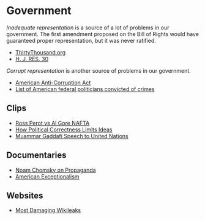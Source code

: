Government
==========

*Inadequate representation* is a source of a lot of problems in our government. The first amendment proposed on the Bill of Rights would have guaranteed proper representation, but it was never ratified.

-   [ThirtyThousand.org](http://www.thirty-thousand.org/)
-   [H. J. RES. 30](http://www.americasfreedomfighters.com/2017/02/11/california-officially-lose/)

*Corrupt representation* is another source of problems in our government.

-   [American Anti-Corruption Act](http://anticorruptionact.org/)
-   [List of American federal politicians convicted of crimes](http://en.wikipedia.org/wiki/List_of_American_federal_politicans_convicted_of_crimes)

Clips
-----

-   [Ross Perot vs Al Gore NAFTA](https://www.youtube.com/watch?v=5XEziSYRqhU)
-   [How Political Correctness Limits Ideas](https://www.youtube.com/watch?v=G5-oG0L6ZnU)
-   [Muammar Gaddafi Speech to United Nations](https://www.youtube.com/watch?v=BKMyY2V0J0Y)

Documentaries
-------------

-   [Noam Chomsky on Propaganda](http://www.youtube.com/watch?v=GjENnyQupow)
-   [American Exceptionalism](http://www.youtube.com/watch?v=h91JphAYt4M)

Websites
--------

-   [Most Damaging Wikileaks](http://www.mostdamagingwikileaks.com/)
